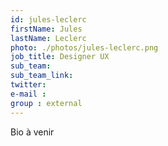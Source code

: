 ```yaml
---
id: jules-leclerc
firstName: Jules
lastName: Leclerc
photo: ./photos/jules-leclerc.png
job_title: Designer UX
sub_team:
sub_team_link:
twitter:
e-mail :
group : external
---
```


Bio à venir
